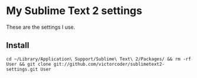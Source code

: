 # My Sublime Text 2 settings

These are the settings I use.

## Install

	cd ~/Library/Application\ Support/Sublime\ Text\ 2/Packages/ && rm -rf User && git clone git://github.com/victorcoder/sublimetext2-settings.git User
